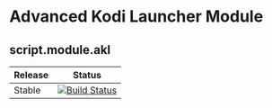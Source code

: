 # Advanced Kodi Launcher Module
## script.module.akl

| Release | Status |
|----|----|
| Stable | [![Build Status](https://dev.azure.com/jungerius/AKL/_apis/build/status/script.module.akl?branchName=main)](https://dev.azure.com/jungerius/AKL/_build/latest?definitionId=4&branchName=main)|
